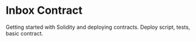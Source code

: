 # Inbox Contract

Getting started with Solidity and deploying contracts.
Deploy script, tests, basic contract.
